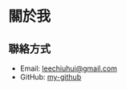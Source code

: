 # 關於我


## 聯絡方式

- Email: leechiuhui@gmail.com
- GitHub: [my-github](https://github.com/leechiuhui)
